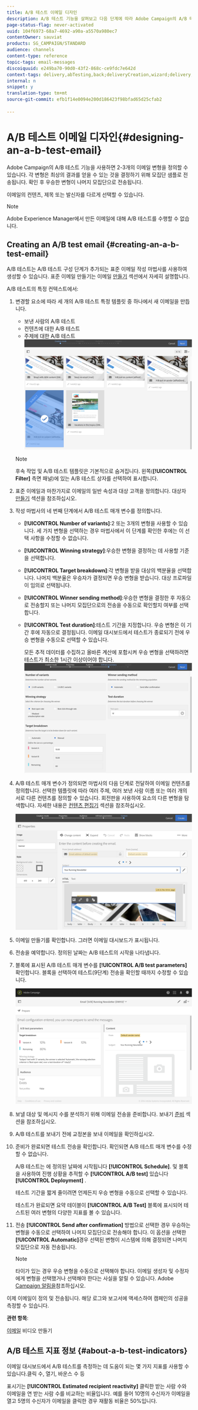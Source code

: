 ```yaml
---
title: A/B 테스트 이메일 디자인
description: A/B 테스트 기능을 살펴보고 다음 단계에 따라 Adobe Campaign의 A/B 테스트 템플릿에서 이메일을 만듭니다.
page-status-flag: never-activated
uuid: 104f6973-68a7-4692-a90a-a5570a980ec7
contentOwner: sauviat
products: SG_CAMPAIGN/STANDARD
audience: channels
content-type: reference
topic-tags: email-messages
discoiquuid: e249ba70-90d0-43f2-868c-ce9fdc7e642d
context-tags: delivery,abTesting,back;deliveryCreation,wizard;delivery,main
internal: n
snippet: y
translation-type: tm+mt
source-git-commit: efb1f14e0094e200d186423f98bfad65d25cfab2

---
```



# A/B 테스트 이메일 디자인{#designing-an-a-b-test-email}

Adobe Campaign의 A/B 테스트 기능을 사용하면 2-3개의 이메일 변형을 정의할 수 있습니다. 각 변형은 최상의 결과를 얻을 수 있는 것을 결정하기 위해 모집단 샘플로 전송됩니다. 확인 후 우승한 변형이 나머지 모집단으로 전송됩니다.

이메일의 컨텐츠, 제목 또는 발신자를 다르게 선택할 수 있습니다.

>[!NOTE]
>
>Adobe Experience Manager에서 만든 이메일에 대해 A/B 테스트를 수행할 수 없습니다.

## Creating an A/B test email {#creating-an-a-b-test-email}

A/B 테스트는 A/B 테스트 구성 단계가 추가되는 표준 이메일 작성 마법사를 사용하여 생성할 수 있습니다. 표준 이메일 만들기는 이메일 [만들기](../../channels/using/creating-an-email.md) 섹션에서 자세히 설명합니다.

A/B 테스트의 특정 컨텍스트에서:

1. 변경할 요소에 따라 세 개의 A/B 테스트 특정 템플릿 중 하나에서 새 이메일을 만듭니다.

   * 보낸 사람의 A/B 테스트
   * 컨텐츠에 대한 A/B 테스트
   * 주제에 대한 A/B 테스트
   ![](assets/create_ab_testing.png)

   >[!NOTE]
   >
   >후속 작업 및 A/B 테스트 템플릿은 기본적으로 숨겨집니다. 왼쪽(**[!UICONTROL Filter]** 측면 패널)에 있는 A/B 테스트 상자를 선택하여 표시합니다.

1. 표준 이메일과 마찬가지로 이메일의 일반 속성과 대상 고객을 정의합니다. 대상자 [만들기](../../audiences/using/creating-audiences.md) 섹션을 참조하십시오.
1. 작성 마법사의 네 번째 단계에서 A/B 테스트 매개 변수를 정의합니다.

   * **[!UICONTROL Number of variants]**:2 또는 3개의 변형을 사용할 수 있습니다. 세 가지 변형을 선택하는 경우 마법사에서 이 단계를 확인한 후에는 이 선택 사항을 수정할 수 없습니다.
   * **[!UICONTROL Winning strategy]**:우승한 변형을 결정하는 데 사용할 기준을 선택합니다.
   * **[!UICONTROL Target breakdown]**:각 변형을 받을 대상의 백분율을 선택합니다. 나머지 백분율은 우승자가 결정되면 우승 변형을 받습니다. 대상 프로파일이 임의로 선택됩니다.
   * **[!UICONTROL Winner sending method]**:우승한 변형을 결정한 후 자동으로 전송할지 또는 나머지 모집단으로의 전송을 수동으로 확인할지 여부를 선택합니다.
   * **[!UICONTROL Test duration]**:테스트 기간을 지정합니다. 우승 변형은 이 기간 후에 자동으로 결정됩니다. 이메일 대시보드에서 테스트가 종료되기 전에 우승 변형을 수동으로 선택할 수 있습니다.

      모든 추적 데이터를 수집하고 올바른 계산에 포함시켜 우승 변형을 선택하려면 테스트가 최소한 1시간 이상이어야 합니다.
   ![](assets/ab_parameters.png)

1. A/B 테스트 매개 변수가 정의되면 마법사의 다음 단계로 전달하여 이메일 컨텐츠를 정의합니다. 선택한 템플릿에 따라 여러 주체, 여러 보낸 사람 이름 또는 여러 개의 서로 다른 컨텐츠를 정의할 수 있습니다. 회전판을 사용하여 요소의 다른 변형을 탐색합니다. 자세한 내용은 [컨텐츠 편집기](../../designing/using/designing-content-in-adobe-campaign.md) 섹션을 참조하십시오.

   ![](assets/create_ab_testing2.png)

1. 이메일 만들기를 확인합니다. 그러면 이메일 대시보드가 표시됩니다.
1. 전송을 예약합니다. 정의된 날짜는 A/B 테스트의 시작을 나타냅니다.
1. 블록에 표시된 A/B 테스트 매개 변수를 **[!UICONTROL A/B test parameters]** 확인합니다. 블록을 선택하여 테스트(9단계) 전송을 확인할 때까지 수정할 수 있습니다.

   ![](assets/create_ab_testing3.png)

1. 보낼 대상 및 메시지 수를 분석하기 위해 이메일 전송을 준비합니다. 보내기 [준비](../../sending/using/preparing-the-send.md) 섹션을 참조하십시오.
1. A/B 테스트를 보내기 전에 교정본을 보내 이메일을 확인하십시오.
1. 준비가 완료되면 테스트 전송을 확인합니다. 확인되면 A/B 테스트 매개 변수를 수정할 수 없습니다.

   A/B 테스트는 에 정의된 날짜에 시작됩니다 **[!UICONTROL Schedule]**. 및 블록을 사용하여 진행 상황을 추적할 수 **[!UICONTROL A/B test]** 있습니다 **[!UICONTROL Deployment]** .

   테스트 기간을 짧게 줄이려면 언제든지 우승 변형을 수동으로 선택할 수 있습니다.

   테스트가 완료되면 요약 테이블이 **[!UICONTROL A/B Test]** 블록에 표시되어 테스트된 여러 변형의 다양한 지표를 볼 수 있습니다.

1. 전송 **[!UICONTROL Send after confirmation]** 방법으로 선택한 경우 우승하는 변형을 수동으로 선택하여 나머지 모집단으로 전송해야 합니다. 이 옵션을 선택한 **[!UICONTROL Automatic]**&#x200B;경우 선택된 변형이 시스템에 의해 결정되면 나머지 모집단으로 자동 전송됩니다.

   >[!NOTE]
   >
   >타이가 있는 경우 우승 변형을 수동으로 선택해야 합니다. 이메일 생성자 및 수정자에게 변형을 선택했거나 선택해야 한다는 사실을 알릴 수 있습니다. Adobe [Campaign 알림을](../../administration/using/sending-internal-notifications.md)참조하십시오.

이제 이메일이 정의 및 전송됩니다. 해당 로그와 보고서에 액세스하여 캠페인의 성공을 측정할 수 있습니다.

**관련 항목**:

[이메일](https://docs.adobe.com/content/help/en/campaign-learn/campaign-standard-tutorials/getting-started/create-email-from-homepage.html) 비디오 만들기

## A/B 테스트 지표 정보 {#about-a-b-test-indicators}

이메일 대시보드에서 A/B 테스트를 측정하는 데 도움이 되는 몇 가지 지표를 사용할 수 있습니다.클릭 수, 열기, 바운스 수 등

표시기는 **[!UICONTROL Estimated recipient reactivity]** 클릭한 받는 사람 수와 이메일을 연 받는 사람 수를 비교하는 비율입니다. 예를 들어 10명의 수신자가 이메일을 열고 5명의 수신자가 이메일을 클릭한 경우 재활동 비율은 50%입니다.
